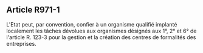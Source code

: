 Article R971-1
----
L'Etat peut, par convention, confier à un organisme qualifié implanté localement
les tâches dévolues aux organismes désignés aux 1°, 2° et 6° de l'article R.
123-3 pour la gestion et la création des centres de formalités des entreprises.
